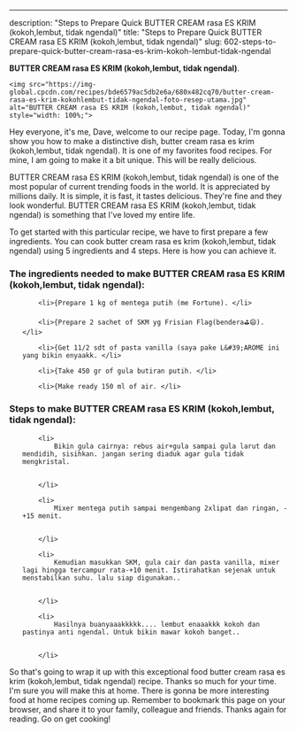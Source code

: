---
description: "Steps to Prepare Quick BUTTER CREAM rasa ES KRIM (kokoh,lembut, tidak ngendal)"
title: "Steps to Prepare Quick BUTTER CREAM rasa ES KRIM (kokoh,lembut, tidak ngendal)"
slug: 602-steps-to-prepare-quick-butter-cream-rasa-es-krim-kokoh-lembut-tidak-ngendal

<p>
	<strong>BUTTER CREAM rasa ES KRIM (kokoh,lembut, tidak ngendal)</strong>. 
	
</p>
<p>
	
	<img src="https://img-global.cpcdn.com/recipes/bde6579ac5db2e6a/680x482cq70/butter-cream-rasa-es-krim-kokohlembut-tidak-ngendal-foto-resep-utama.jpg" alt="BUTTER CREAM rasa ES KRIM (kokoh,lembut, tidak ngendal)" style="width: 100%;">
	
	
</p>
<p>
	Hey everyone, it's me, Dave, welcome to our recipe page. Today, I'm gonna show you how to make a distinctive dish, butter cream rasa es krim (kokoh,lembut, tidak ngendal). It is one of my favorites food recipes. For mine, I am going to make it a bit unique. This will be really delicious.
</p>
	
<p>
	BUTTER CREAM rasa ES KRIM (kokoh,lembut, tidak ngendal) is one of the most popular of current trending foods in the world. It is appreciated by millions daily. It is simple, it is fast, it tastes delicious. They're fine and they look wonderful. BUTTER CREAM rasa ES KRIM (kokoh,lembut, tidak ngendal) is something that I've loved my entire life.
</p>
<p>
	
</p>

<p>
To get started with this particular recipe, we have to first prepare a few ingredients. You can cook butter cream rasa es krim (kokoh,lembut, tidak ngendal) using 5 ingredients and 4 steps. Here is how you can achieve it.
</p>

<h3>The ingredients needed to make BUTTER CREAM rasa ES KRIM (kokoh,lembut, tidak ngendal):</h3>

<ol>
	
		<li>{Prepare 1 kg of mentega putih (me Fortune). </li>
	
		<li>{Prepare 2 sachet of SKM yg Frisian Flag(bendera⛳😄). </li>
	
		<li>{Get 11/2 sdt of pasta vanilla (saya pake L&#39;AROME ini yang bikin enyaakk. </li>
	
		<li>{Take 450 gr of gula butiran putih. </li>
	
		<li>{Make ready 150 ml of air. </li>
	
</ol>
<p>
	
</p>

<h3>Steps to make BUTTER CREAM rasa ES KRIM (kokoh,lembut, tidak ngendal):</h3>

<ol>
	
		<li>
			Bikin gula cairnya: rebus air+gula sampai gula larut dan mendidih, sisihkan. jangan sering diaduk agar gula tidak mengkristal.
			
			
		</li>
	
		<li>
			Mixer mentega putih sampai mengembang 2xlipat dan ringan, -+15 menit.
			
			
		</li>
	
		<li>
			Kemudian masukkan SKM, gula cair dan pasta vanilla, mixer lagi hingga tercampur rata-+10 menit. Istirahatkan sejenak untuk menstabilkan suhu. lalu siap digunakan..
			
			
		</li>
	
		<li>
			Hasilnya buanyaaakkkkk.... lembut enaaakkk kokoh dan pastinya anti ngendal. Untuk bikin mawar kokoh banget..
			
			
		</li>
	
</ol>

<p>
	
</p>

<p>
	So that's going to wrap it up with this exceptional food butter cream rasa es krim (kokoh,lembut, tidak ngendal) recipe. Thanks so much for your time. I'm sure you will make this at home. There is gonna be more interesting food at home recipes coming up. Remember to bookmark this page on your browser, and share it to your family, colleague and friends. Thanks again for reading. Go on get cooking!
</p>
